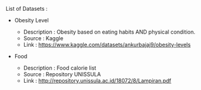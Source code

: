 List of Datasets :

- Obesity Level
  - Description  : Obesity based on eating habits AND physical condition.
  - Source       : Kaggle
  - Link         : https://www.kaggle.com/datasets/ankurbajaj9/obesity-levels

- Food
  - Description  : Food calorie list
  - Source       : Repository UNISSULA
  - Link         : http://repository.unissula.ac.id/18072/8/Lampiran.pdf
